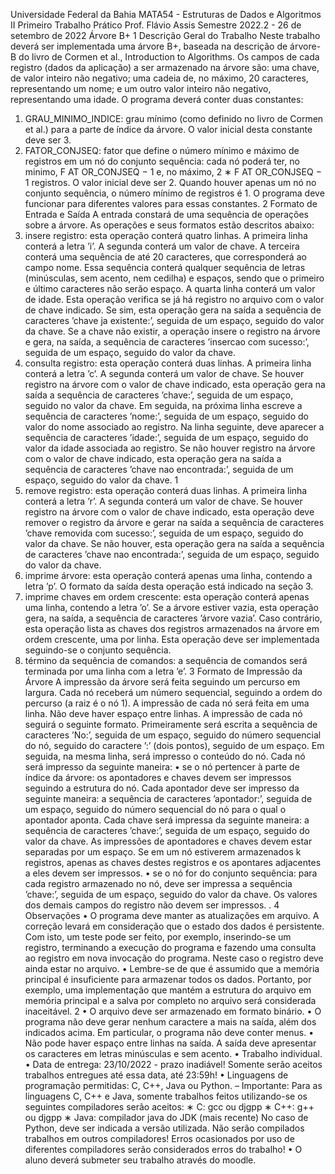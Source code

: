 Universidade Federal da Bahia
MATA54 - Estruturas de Dados e Algoritmos II
Primeiro Trabalho Prático
Prof. Flávio Assis
Semestre 2022.2 - 26 de setembro de 2022
Árvore B+
1 Descrição Geral do Trabalho
Neste trabalho deverá ser implementada uma árvore B+, baseada na descrição de árvore-B do livro
de Cormen et al., Introduction to Algorithms.
Os campos de cada registro (dados da aplicação) a ser armazenado na árvore são: uma chave, de
valor inteiro não negativo; uma cadeia de, no máximo, 20 caracteres, representando um nome; e um
outro valor inteiro não negativo, representando uma idade. O programa deverá conter duas constantes:
1. GRAU_MINIMO_INDICE: grau mínimo (como definido no livro de Cormen et al.) para a
parte de índice da árvore. O valor inicial desta constante deve ser 3.
2. FATOR_CONJSEQ: fator que define o número mínimo e máximo de registros em um nó do
conjunto sequência: cada nó poderá ter, no minimo, F AT OR_CONJSEQ − 1 e, no máximo,
2 ∗ F AT OR_CONJSEQ − 1 registros. O valor inicial deve ser 2. Quando houver apenas um
nó no conjunto sequência, o número mínimo de registros é 1.
O programa deve funcionar para diferentes valores para essas constantes.
2 Formato de Entrada e Saída
A entrada constará de uma sequência de operações sobre a árvore. As operações e seus formatos estão
descritos abaixo:
1. insere registro: esta operação conterá quatro linhas. A primeira linha conterá a letra ’i’. A
segunda conterá um valor de chave. A terceira conterá uma sequência de até 20 caracteres, que
corresponderá ao campo nome. Essa sequência conterá qualquer sequência de letras (minúsculas,
sem acento, nem cedilha) e espaços, sendo que o primeiro e último caracteres não serão espaço.
A quarta linha conterá um valor de idade.
Esta operação verifica se já há registro no arquivo com o valor de chave indicado. Se sim, esta
operação gera na saída a sequência de caracteres ’chave ja existente:’, seguida de um espaço,
seguido do valor da chave. Se a chave não existir, a operação insere o registro na árvore e gera,
na saída, a sequência de caracteres ’insercao com sucesso:’, seguida de um espaço, seguido do
valor da chave.
2. consulta registro: esta operação conterá duas linhas. A primeira linha conterá a letra ’c’. A
segunda conterá um valor de chave.
Se houver registro na árvore com o valor de chave indicado, esta operação gera na saída a
sequência de caracteres ’chave:’, seguida de um espaço, seguido no valor da chave. Em seguida,
na próxima linha escreve a sequência de caracteres ’nome:’, seguida de um espaço, seguido do
valor do nome associado ao registro. Na linha seguinte, deve aparecer a sequência de caracteres
’idade:’, seguida de um espaço, seguido do valor da idade associada ao registro. Se não houver
registro na árvore com o valor de chave indicado, esta operação gera na saída a sequência de
caracteres ’chave nao encontrada:’, seguida de um espaço, seguido do valor da chave.
1
3. remove registro: esta operação conterá duas linhas. A primeira linha conterá a letra ’r’. A
segunda conterá um valor de chave.
Se houver registro na árvore com o valor de chave indicado, esta operação deve remover o registro
da árvore e gerar na saída a sequência de caracteres ’chave removida com sucesso:’, seguida de
um espaço, seguido do valor da chave. Se não houver, esta operação gera na saída a sequência
de caracteres ’chave nao encontrada:’, seguida de um espaço, seguido do valor da chave.
4. imprime árvore: esta operação conterá apenas uma linha, contendo a letra ’p’. O formato da
saída desta operação está indicado na seção 3.
5. imprime chaves em ordem crescente: esta operação conterá apenas uma linha, contendo a
letra ’o’.
Se a árvore estiver vazia, esta operação gera, na saída, a sequência de caracteres ’árvore vazia’.
Caso contrário, esta operação lista as chaves dos registros armazenados na árvore em ordem
crescente, uma por linha.
Esta operação deve ser implementada seguindo-se o conjunto sequência.
6. término da sequência de comandos: a sequência de comandos será terminada por uma linha
com a letra ’e’.
3 Formato de Impressão da Árvore
A impressão da árvore será feita seguindo um percurso em largura. Cada nó receberá um número
sequencial, seguindo a ordem do percurso (a raiz é o nó 1). A impressão de cada nó será feita em uma
linha. Não deve haver espaço entre linhas.
A impressão de cada nó seguirá o seguinte formato. Primeiramente será escrita a sequência de
caracteres ’No:’, seguida de um espaço, seguido do número sequencial do nó, seguido do caractere ’:’
(dois pontos), seguido de um espaço. Em seguida, na mesma linha, será impresso o conteúdo do nó.
Cada nó será impresso da seguinte maneira:
• se o nó pertencer à parte de índice da árvore: os apontadores e chaves devem ser impressos
seguindo a estrutura do nó. Cada apontador deve ser impresso da seguinte maneira: a sequência
de caracteres ’apontador:’, seguida de um espaço, seguido do número sequencial do nó para o qual
o apontador aponta. Cada chave será impressa da seguinte maneira: a sequência de caracteres
’chave:’, seguida de um espaço, seguido do valor da chave. As impressões de apontadores e chaves
devem estar separadas por um espaço. Se em um nó estiverem armazenados k registros, apenas
as chaves destes registros e os apontares adjacentes a eles devem ser impressos.
• se o nó for do conjunto sequência: para cada registro armazenado no nó, deve ser impressa a
sequência ’chave:’, seguida de um espaço, seguido do valor da chave. Os valores dos demais
campos do registro não devem ser impressos.
.
4 Observações
• O programa deve manter as atualizações em arquivo. A correção levará em consideração que
o estado dos dados é persistente. Com isto, um teste pode ser feito, por exemplo, inserindo-se
um registro, terminando a execução do programa e fazendo uma consulta ao registro em nova
invocação do programa. Neste caso o registro deve ainda estar no arquivo.
• Lembre-se de que é assumido que a memória principal é insuficiente para armazenar todos os
dados. Portanto, por exemplo, uma implementação que mantém a estrutura do arquivo em
memória principal e a salva por completo no arquivo será considerada inaceitável.
2
• O arquivo deve ser armazenado em formato binário.
• O programa não deve gerar nenhum caractere a mais na saída, além dos indicados acima. Em
particular, o programa não deve conter menus.
• Não pode haver espaço entre linhas na saída. A saída deve apresentar os caracteres em letras
minúsculas e sem acento.
• Trabalho individual.
• Data de entrega: 23/10/2022 - prazo inadiável! Somente serão aceitos trabalhos entregues até essa data, até 23:59h!
• Linguagens de programação permitidas: C, C++, Java ou Python.
– Importante: Para as linguagens C, C++ e Java, somente trabalhos feitos utilizando-se os
seguintes compiladores serão aceitos:
∗ C: gcc ou djgpp
∗ C++: g++ ou djgpp
∗ Java: compilador java do JDK (mais recente)
No caso de Python, deve ser indicada a versão utilizada.
Não serão compilados trabalhos em outros compiladores! Erros ocasionados por uso
de diferentes compiladores serão considerados erros do trabalho!
• O aluno deverá submeter seu trabalho através do moodle.
